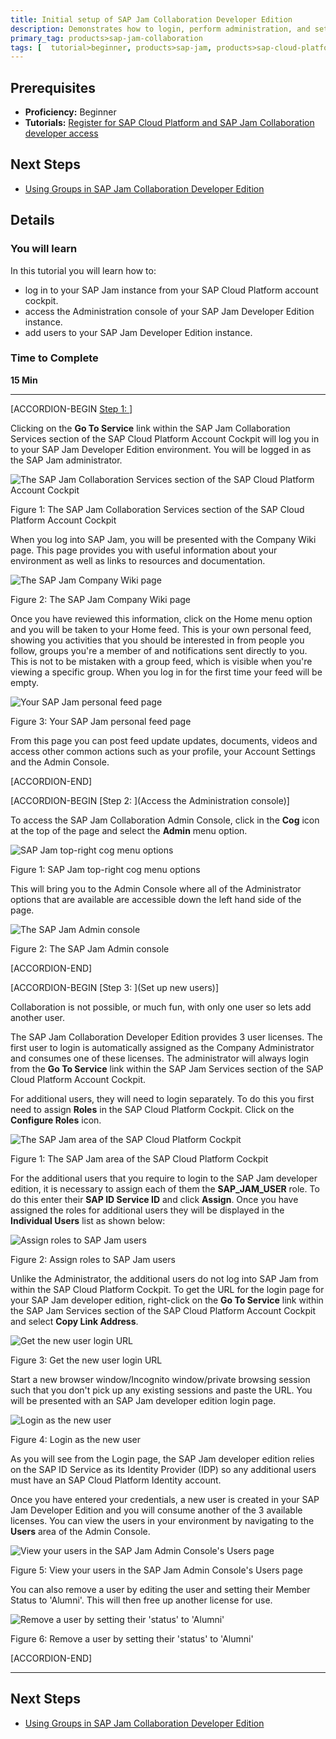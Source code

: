```yaml
---
title: Initial setup of SAP Jam Collaboration Developer Edition
description: Demonstrates how to login, perform administration, and setup new users in SAP Jam Collaboration Developer Edition.
primary_tag: products>sap-jam-collaboration
tags: [  tutorial>beginner, products>sap-jam, products>sap-cloud-platform, topic>cloud ]
---
```


## Prerequisites  
 - **Proficiency:** Beginner
 - **Tutorials:** [Register for SAP Cloud Platform and SAP Jam Collaboration developer access](https://www.sap.com/developer/tutorials/jam-cloud-setup.html)

## Next Steps
- [Using Groups in SAP Jam Collaboration Developer Edition](https://www.sap.com/developer/tutorials/jam-cloud-group-users-poll-ideas.html)

## Details
### You will learn  
In this tutorial you will learn how to:
- log in to your SAP Jam instance from your SAP Cloud Platform account cockpit.
- access the Administration console of your SAP Jam Developer Edition instance.
- add users to your SAP Jam Developer Edition instance.

### Time to Complete
**15 Min**

---

[ACCORDION-BEGIN [Step 1: ](Login)]

Clicking on the **Go To Service** link within the SAP Jam Collaboration Services section of the SAP Cloud Platform Account Cockpit will log you in to your SAP Jam Developer Edition environment. You will be logged in as the SAP Jam administrator.



![The SAP Jam Collaboration Services section of the SAP Cloud Platform Account Cockpit](loio5f4698a0e1094524bf43b1cd060f01d9_HiRes.png)



Figure 1: The SAP Jam Collaboration Services section of the SAP Cloud Platform Account Cockpit

When you log into SAP Jam, you will be presented with the Company Wiki page. This page provides you with useful information about your environment as well as links to resources and documentation.



![The SAP Jam Company Wiki page](loio09ef9a0c8a084b06872ade590855d334_HiRes.png)



Figure 2: The SAP Jam Company Wiki page

Once you have reviewed this information, click on the Home menu option and you will be taken to your Home feed. This is your own personal feed, showing you activities that you should be interested in from people you follow, groups you're a member of and notifications sent directly to you. This is not to be mistaken with a group feed, which is visible when you're viewing a specific group. When you log in for the first time your feed will be empty.



![Your SAP Jam personal feed
page](loioa4acf71ede0f4913a397beaa76e62c64_HiRes.png)



Figure 3: Your SAP Jam personal feed page

From this page you can post feed update updates, documents, videos and access other common actions such as your profile, your Account Settings and the Admin Console.


[ACCORDION-END]

[ACCORDION-BEGIN [Step 2: ](Access the Administration console)]

To access the SAP Jam Collaboration Admin Console, click in the **Cog** icon at the top of the page and select the **Admin** menu option.



![SAP Jam top-right cog menu options](loio989df3604efd44b4b05846fcb7218113_HiRes.png)



Figure 1: SAP Jam top-right cog menu options

This will bring you to the Admin Console where all of the Administrator options that are available are accessible down the left hand side of the page.



![The SAP Jam Admin console](loio5f66c7af51954747b5850eaac23ae6c9_HiRes.png)



Figure 2: The SAP Jam Admin console


[ACCORDION-END]


[ACCORDION-BEGIN [Step 3: ](Set up new users)]

Collaboration is not possible, or much fun, with only one user so lets add another user.

The SAP Jam Collaboration Developer Edition provides 3 user licenses. The first user to login is automatically assigned as the Company Administrator and consumes one of these licenses. The administrator will always login from the **Go To Service** link within the SAP Jam Services section of the SAP Cloud Platform Account Cockpit.

For additional users, they will need to login separately. To do this you first need to assign **Roles** in the SAP Cloud Platform Cockpit. Click on the **Configure Roles** icon.



![The SAP Jam area of the SAP Cloud Platform Cockpit](loioe3a9c2938e364044922997fe7523bc08_HiRes.png)



Figure 1: The SAP Jam area of the SAP Cloud Platform Cockpit

For the additional users that you require to login to the SAP Jam developer edition, it is necessary to assign each of them the **SAP\_JAM\_USER** role. To do this enter their **SAP ID Service ID** and click **Assign**. Once you have assigned the roles for additional users they will be displayed in the **Individual Users** list as shown below:



![Assign roles to SAP Jam users](loio12d655d4a34b4a1a890b0d6e02eff6d4_HiRes.png)



Figure 2: Assign roles to SAP Jam users

Unlike the Administrator, the additional users do not log into SAP Jam from within the SAP Cloud Platform Cockpit. To get the URL for the login page for your SAP Jam developer edition, right-click on the **Go To Service** link within the SAP Jam Services section of the SAP Cloud Platform Account Cockpit and select **Copy Link Address**.



![Get the new user login URL](loio51a039a98d0e418e8bf1ea2da69de001_HiRes.png)



Figure 3: Get the new user login URL

Start a new browser window/Incognito window/private browsing session such that you don't pick up any existing sessions and paste the URL. You will be presented with an SAP Jam developer edition login page.



![Login as the new user](loio353756fbfdac4a0b8110e8d01ac903a6_HiRes.png)



Figure 4: Login as the new user

As you will see from the Login page, the SAP Jam developer edition relies on the SAP ID Service as its Identity Provider (IDP) so any additional users must have an SAP Cloud Platform Identity account.

Once you have entered your credentials, a new user is created in your SAP Jam Developer Edition and you will consume another of the 3 available licenses. You can view the users in your environment by navigating to the **Users** area of the Admin Console.



![View your users in the SAP Jam Admin Console's Users page](loioeed012143f894667aaa07660e0678c7c_HiRes.png)



Figure 5: View your users in the SAP Jam Admin Console's Users page

You can also remove a user by editing the user and setting their Member Status to 'Alumni'. This will then free up another license for use.



![Remove a user by setting their 'status' to 'Alumni'](loio7bda9e51b22b4f0abf5bcae7d1d2cb6e_HiRes.png)



Figure 6: Remove a user by setting their 'status' to 'Alumni'


[ACCORDION-END]

---

## Next Steps
- [Using Groups in SAP Jam Collaboration Developer Edition](https://www.sap.com/developer/tutorials/jam-cloud-group-users-poll-ideas.html)

